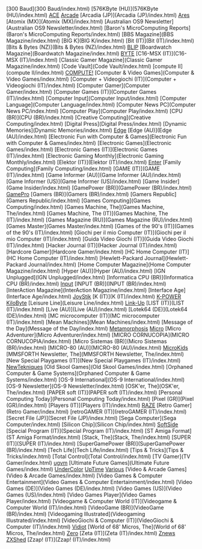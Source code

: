 [300 Baud](300 Baud/index.html)
[576KByte (HU)](576KByte (HU)/index.html)
[ACE](ACE/index.html)
[Arcade](Arcade/index.html)
[Arcadia (JP)](Arcadia (JP)/index.html)
[Ares](Ares/index.html)
[Atomix (MX)](Atomix (MX)/index.html)
[Australian OS9 Newsletter](Australian OS9 Newsletter/index.html)
[Baron's MicroComputing Reports](Baron's MicroComputing Reports/index.html)
[BBS Magazine](BBS Magazine/index.html)
[BIG K](BIG K/index.html)
[Bit (IT)](Bit (IT)/index.html)
[Bits & Bytes (NZ)](Bits & Bytes (NZ)/index.html)
[BLIP](BLIP/index.html)
[Boardwatch Magazine](Boardwatch Magazine/index.html)
[BYTE](BYTE/index.html)
[C16-MSX (IT)](C16-MSX (IT)/index.html)
[Classic Gamer Magazine](Classic Gamer Magazine/index.html)
[Code Vault](Code Vault/index.html)
[compute II](compute II/index.html)
[COMPUTE!](COMPUTE!/index.html)
[Computer & Video Games](Computer & Video Games/index.html)
[Computer + Videogiochi (IT)](Computer + Videogiochi (IT)/index.html)
[Computer Gamer](Computer Gamer/index.html)
[Computer Games (IT)](Computer Games (IT)/index.html)
[Computer Input](Computer Input/index.html)
[Computer Language](Computer Language/index.html)
[Computer News PC](Computer News PC/index.html)
[Computer Play](Computer Play/index.html)
[CPU (BR)](CPU (BR)/index.html)
[Creative Computing](Creative Computing/index.html)
[Digital Press](Digital Press/index.html)
[Dynamic Memories](Dynamic Memories/index.html)
[Edge](Edge/index.html)
[Edge (AU)](Edge (AU)/index.html)
[Electronic Fun with Computer & Games](Electronic Fun with Computer & Games/index.html)
[Electronic Games](Electronic Games/index.html)
[Electronic Games (IT)](Electronic Games (IT)/index.html)
[Electronic Gaming Monthly](Electronic Gaming Monthly/index.html)
[Elektor (IT)](Elektor (IT)/index.html)
[Enter](Enter/index.html)
[Family Computing](Family Computing/index.html)
[GAME (IT)](GAME (IT)/index.html)
[Game Informer (AU)](Game Informer (AU)/index.html)
[Game Informer (US)](Game Informer (US)/index.html)
[Game Insider](Game Insider/index.html)
[GamePower (BR)](GamePower (BR)/index.html)
[GamePro](GamePro/index.html)
[Gamers (BR)](Gamers (BR)/index.html)
[Gamers Republic](Gamers Republic/index.html)
[Games Computing](Games Computing/index.html)
[Games Machine, The](Games Machine, The/index.html)
[Games Machine, The (IT)](Games Machine, The (IT)/index.html)
[Games Magazine (RU)](Games Magazine (RU)/index.html)
[Games Master](Games Master/index.html)
[Games of the 90's (IT)](Games of the 90's (IT)/index.html)
[Giochi per il mio Computer (IT)](Giochi per il mio Computer (IT)/index.html)
[Guida Video Giochi (IT)](Guida Video Giochi (IT)/index.html)
[Hacker Journal (IT)](Hacker Journal (IT)/index.html)
[Hardcore Gamer](Hardcore Gamer/index.html)
[HC Home Computer (IT)](HC Home Computer (IT)/index.html)
[Hewlett-Packard Journal](Hewlett-Packard Journal/index.html)
[Home Computer Magazine](Home Computer Magazine/index.html)
[Hyper (AU)](Hyper (AU)/index.html)
[IGN Unplugged](IGN Unplugged/index.html)
[Informatica CPU (BR)](Informatica CPU (BR)/index.html)
[Input](Input/index.html)
[INPUT (BR)](INPUT (BR)/index.html)
[InterAction Magazine](InterAction Magazine/index.html)
[Interface Age](Interface Age/index.html)
[JoyStik](JoyStik/index.html)
[K (IT)](K (IT)/index.html)
[K-POWER](K-POWER/index.html)
[KiloByte](KiloByte/index.html)
[Leisure Line](Leisure Line/index.html)
[Link-Up](Link-Up/index.html)
[LIST (IT)](LIST (IT)/index.html)
[Live (AU)](Live (AU)/index.html)
[Lotek64 (DE)](Lotek64 (DE)/index.html)
[MC microcomputer (IT)](MC microcomputer (IT)/index.html)
[Mean Machines](Mean Machines/index.html)
[Message of the Day](Message of the Day/index.html)
[Metamorphosis](Metamorphosis/index.html)
[Micro](Micro/index.html)
[Micro Adventurer](Micro Adventurer/index.html)
[MICRO CORNUCOPIA](MICRO CORNUCOPIA/index.html)
[Micro Sistemas (BR)](Micro Sistemas (BR)/index.html)
[MICRO-80 (AU)](MICRO-80 (AU)/index.html)
[MicroKids](MicroKids/index.html)
[MMSFORTH Newsletter, The](MMSFORTH Newsletter, The/index.html)
[New Special Playgames (IT)](New Special Playgames (IT)/index.html)
[NewTekniques](NewTekniques/index.html)
[Old Skool Games](Old Skool Games/index.html)
[Orphaned Computer & Game Systems](Orphaned Computer & Game Systems/index.html)
[OS-9 International](OS-9 International/index.html)
[OS-9 Newsletter](OS-9 Newsletter/index.html)
[OSK'er, The](OSK'er, The/index.html)
[PAPER soft (IT)](PAPER soft (IT)/index.html)
[Personal Computing Today](Personal Computing Today/index.html)
[Pixel (GR)](Pixel (GR)/index.html)
[Players (IT)](Players (IT)/index.html)
[RAZE](RAZE/index.html)
[Retro Gamer](Retro Gamer/index.html)
[retroGAMER (IT)](retroGAMER (IT)/index.html)
[Secret File (JP)](Secret File (JP)/index.html)
[Sega Computer](Sega Computer/index.html)
[Silicon Chip](Silicon Chip/index.html)
[SoftSide](SoftSide/index.html)
[Special Program (IT)](Special Program (IT)/index.html)
[ST Amiga Format](ST Amiga Format/index.html)
[Stack, The](Stack, The/index.html)
[SUPER (IT)](SUPER (IT)/index.html)
[SuperGamePower (BR)](SuperGamePower (BR)/index.html)
[Tech Life](Tech Life/index.html)
[Tips & Tricks](Tips & Tricks/index.html)
[Total Control](Total Control/index.html)
[TV Gamer](TV Gamer/index.html)
[ugvm](ugvm/index.html)
[Ultimate Future Games](Ultimate Future Games/index.html)
[UnderColor](UnderColor/index.html)
[UpTime](UpTime/index.html)
[Various](Various/index.html)
[Video & Arcade Games](Video & Arcade Games/index.html)
[Video Games & Computer Entertainment](Video Games & Computer Entertainment/index.html)
[Video Games (DE)](Video Games (DE)/index.html)
[Video Games (US)](Video Games (US)/index.html)
[Video Games Player](Video Games Player/index.html)
[Videogame & Computer World (IT)](Videogame & Computer World (IT)/index.html)
[VideoGame (BR)](VideoGame (BR)/index.html)
[Videogaming Illustrated](Videogaming Illustrated/index.html)
[VideoGiochi & Computer (IT)](VideoGiochi & Computer (IT)/index.html)
[Vidiot](Vidiot/index.html)
[World of 68' Micros, The](World of 68' Micros, The/index.html)
[Zero](Zero/index.html)
[Zeta (IT)](Zeta (IT)/index.html)
[Znews](Znews/index.html)
[ZXShed](ZXShed/index.html)
[Zzap! (IT)](Zzap! (IT)/index.html)
